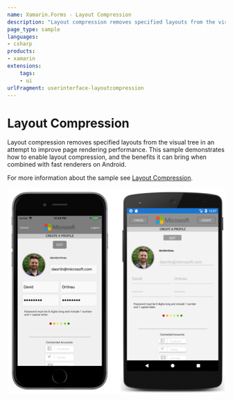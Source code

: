 ```yaml
---
name: Xamarin.Forms - Layout Compression
description: "Layout compression removes specified layouts from the visual tree in an attempt to improve page rendering performance (UI)"
page_type: sample
languages:
- csharp
products:
- xamarin
extensions:
    tags:
    - ui
urlFragment: userinterface-layoutcompression
---
```

# Layout Compression

Layout compression removes specified layouts from the visual tree in an attempt to improve page rendering performance. This sample demonstrates how to enable layout compression, and the benefits it can bring when combined with fast renderers on Android.

For more information about the sample see [Layout Compression](https://docs.microsoft.com/xamarin/xamarin-forms/user-interface/layouts/layout-compression).

![Layout Compression application screenshot](Screenshots/01All.png "Layout Compression application screenshot")
